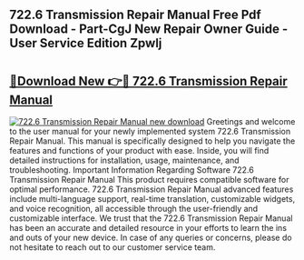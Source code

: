## 722.6 Transmission Repair Manual Free Pdf Download - Part-CgJ New Repair Owner Guide - User Service Edition Zpwlj

# <h2><a href="http://bc38612.oget.top/?id=722.6+Transmission+Repair+Manual">🔗Download New 👉🔴 722.6 Transmission Repair Manual</a></h2>

[![722.6 Transmission Repair Manual new download](https://i.imgur.com/5g1atiW.png)](http://bc38612.oget.top/?id=722.6+Transmission+Repair+Manual)
Greetings and welcome to the user manual for your newly implemented system 722.6 Transmission Repair Manual. This manual is specifically designed to help you navigate the features and functions of your product with ease. Inside, you will find detailed instructions for installation, usage, maintenance, and troubleshooting. Important Information Regarding Software 722.6 Transmission Repair Manual This product requires compatible software for optimal performance. 722.6 Transmission Repair Manual advanced features include multi-language support, real-time translation, customizable widgets, and voice recognition, all accessible through the user-friendly and customizable interface. We trust that the 722.6 Transmission Repair Manual has been an accurate and detailed resource in your efforts to learn the ins and outs of your new device. In case of any queries or concerns, please do not hesitate to reach out to our customer service team.
